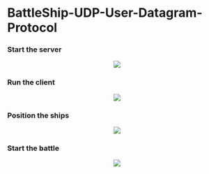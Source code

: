 # BattleShip-UDP-User-Datagram-Protocol

### Start the server
<p align="center">
 <img src="https://user-images.githubusercontent.com/45711698/235294726-39480878-6935-46fd-a3a9-a3626d8ac696.png" />
</p>

### Run the client
<p align="center">
 <img src="https://user-images.githubusercontent.com/45711698/235294596-b84418f3-bdfa-4e7a-bd0d-db950f6a46cc.png" />
</p>

### Position the ships
<p align="center">
 <img src="https://user-images.githubusercontent.com/45711698/235294678-187e7a08-15df-4ba5-91f7-ac6a6794263d.png" />
</p>

### Start the battle
<p align="center">
 <img src="https://user-images.githubusercontent.com/45711698/235294682-bffe0d40-816c-4c94-b15f-5af25e1c953f.png" />
</p>

